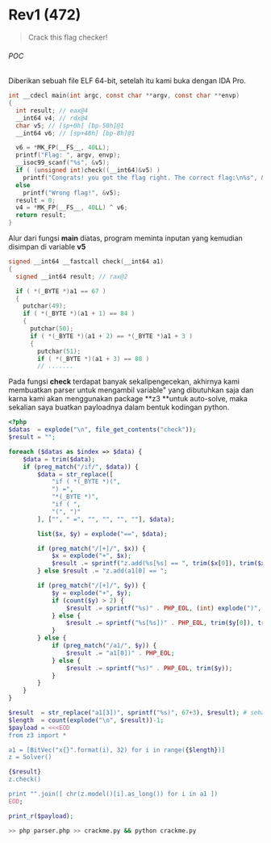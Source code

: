 # Rev1 \(472\)

> Crack this flag checker!

###### POC

Diberikan sebuah file ELF 64-bit, setelah itu kami buka dengan IDA Pro.

```c
int __cdecl main(int argc, const char **argv, const char **envp)
{
  int result; // eax@4
  __int64 v4; // rdx@4
  char v5; // [sp+0h] [bp-50h]@1
  __int64 v6; // [sp+48h] [bp-8h]@1

  v6 = *MK_FP(__FS__, 40LL);
  printf("Flag: ", argv, envp);
  __isoc99_scanf("%s", &v5);
  if ( (unsigned int)check((__int64)&v5) )
    printf("Congrats! you got the flag right. The correct flag:\n%s", &v5);
  else
    printf("Wrong flag!", &v5);
  result = 0;
  v4 = *MK_FP(__FS__, 40LL) ^ v6;
  return result;
}
```

Alur dari fungsi **main** diatas, program meminta inputan yang kemudian disimpan di variable **v5**

```c
signed __int64 __fastcall check(__int64 a1)
{
  signed __int64 result; // rax@2

  if ( *(_BYTE *)a1 == 67 )
  {
    putchar(49);
    if ( *(_BYTE *)(a1 + 1) == 84 )
    {
      putchar(50);
      if ( *(_BYTE *)(a1 + 2) == *(_BYTE *)a1 + 3 )
      {
        putchar(51);
        if ( *(_BYTE *)(a1 + 3) == 88 )
        // .......
```

Pada fungsi **check** terdapat banyak sekalipengecekan, akhirnya kami membuatkan parser untuk mengambil variable" yang dibutuhkan saja dan karna kami akan menggunakan package **z3 **untuk auto-solve, maka sekalian saya buatkan payloadnya dalam bentuk kodingan python.

```php
<?php 
$datas  = explode("\n", file_get_contents("check"));
$result = "";

foreach ($datas as $index => $data) {
    $data = trim($data);
    if (preg_match("/if/", $data)) {
        $data = str_replace([
            "if ( *(_BYTE *)(", 
            ") =", 
            "*(_BYTE *)",
            "if ( ",
            "(", ")"
        ], ["", " =", "", "", "", ""], $data);

        list($x, $y) = explode("==", $data);

        if (preg_match("/[+]/", $x)) {
            $x = explode("+", $x);
            $result .= sprintf("z.add(%s[%s] == ", trim($x[0]), trim($x[1]));
        } else $result .= "z.add(a1[0] == ";    

        if (preg_match("/[+]/", $y)) {
            $y = explode("+", $y);
            if (count($y) > 2) {
                $result .= sprintf("%s)" . PHP_EOL, (int) explode(")", explode(sprintf("z.add(a1[4] == ", trim($y[1])), $result)[1])[0] + trim($y[2]));
            } else {
                $result .= sprintf("%s[%s])" . PHP_EOL, trim($y[0]), trim($y[1]));
            }
        } else {
            if (preg_match("/a1/", $y)) {
                $result .= "a1[0])" . PHP_EOL;
            } else {
                $result .= sprintf("%s)" . PHP_EOL, trim($y));
            }
        }
    }
}

$result  = str_replace("a1[3])", sprintf("%s)", 67+3), $result); # seharusnya a1 + 3, maka 67+3=70, chr(70) == 'F'
$length  = count(explode("\n", $result))-1;
$payload = <<<EOD
from z3 import *

a1 = [BitVec("x{}".format(i), 32) for i in range({$length})]
z = Solver()

{$result}
z.check()

print "".join([ chr(z.model()[i].as_long()) for i in a1 ])
EOD;

print_r($payload);
```

```bash
>> php parser.php >> crackme.py && python crackme.py
```



